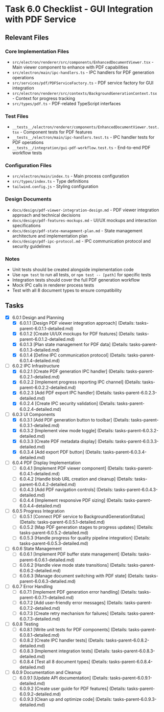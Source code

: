 # Task 6.0 Checklist - GUI Integration with PDF Service

## Relevant Files

### Core Implementation Files
- `src/electron/renderer/src/components/EnhancedDocumentViewer.tsx` - Main viewer component to enhance with PDF capabilities
- `src/electron/main/ipc-handlers.ts` - IPC handlers for PDF generation operations
- `src/services/pdf/PDFServiceFactory.ts` - PDF service factory for GUI integration
- `src/electron/renderer/src/contexts/BackgroundGenerationContext.tsx` - Context for progress tracking
- `src/types/pdf.ts` - PDF-related TypeScript interfaces

### Test Files
- `__tests__/electron/renderer/components/EnhancedDocumentViewer.test.tsx` - Component tests for PDF features
- `__tests__/electron/main/ipc-handlers.test.ts` - IPC handler tests for PDF operations
- `__tests__/integration/gui-pdf-workflow.test.ts` - End-to-end PDF workflow tests

### Configuration Files
- `src/electron/main/index.ts` - Main process configuration
- `src/types/index.ts` - Type definitions
- `tailwind.config.js` - Styling configuration

### Design Documents
- `docs/design/pdf-viewer-integration-design.md` - PDF viewer integration approach and technical decisions
- `docs/design/pdf-features-mockups.md` - UI/UX mockups and interaction specifications
- `docs/design/pdf-state-management-plan.md` - State management architecture and implementation plan
- `docs/design/pdf-ipc-protocol.md` - IPC communication protocol and security guidelines

### Notes

- Unit tests should be created alongside implementation code
- Use `npm test` to run all tests, or `npm test -- [path]` for specific tests
- Integration tests should cover the full PDF generation workflow
- Mock IPC calls in renderer process tests
- Test with all 8 document types to ensure compatibility

## Tasks

- [x] 6.0.1 Design and Planning
  - [x] 6.0.1.1 [Design PDF viewer integration approach] (Details: tasks-parent-6.0.1.1-detailed.md)
  - [x] 6.0.1.2 [Create UI/UX mockups for PDF features] (Details: tasks-parent-6.0.1.2-detailed.md)
  - [x] 6.0.1.3 [Plan state management for PDF data] (Details: tasks-parent-6.0.1.3-detailed.md)
  - [x] 6.0.1.4 [Define IPC communication protocol] (Details: tasks-parent-6.0.1.4-detailed.md)

- [ ] 6.0.2 IPC Infrastructure
  - [x] 6.0.2.1 [Create PDF generation IPC handler] (Details: tasks-parent-6.0.2.1-detailed.md)
  - [x] 6.0.2.2 [Implement progress reporting IPC channel] (Details: tasks-parent-6.0.2.2-detailed.md)
  - [x] 6.0.2.3 [Add PDF export IPC handler] (Details: tasks-parent-6.0.2.3-detailed.md)
  - [x] 6.0.2.4 [Create IPC security validation] (Details: tasks-parent-6.0.2.4-detailed.md)

- [ ] 6.0.3 UI Components
  - [x] 6.0.3.1 [Add PDF generation button to toolbar] (Details: tasks-parent-6.0.3.1-detailed.md)
  - [x] 6.0.3.2 [Implement view mode toggle] (Details: tasks-parent-6.0.3.2-detailed.md)
  - [x] 6.0.3.3 [Create PDF metadata display] (Details: tasks-parent-6.0.3.3-detailed.md)
  - [x] 6.0.3.4 [Add export PDF button] (Details: tasks-parent-6.0.3.4-detailed.md)

- [ ] 6.0.4 PDF Display Implementation
  - [ ] 6.0.4.1 [Implement PDF viewer component] (Details: tasks-parent-6.0.4.1-detailed.md)
  - [ ] 6.0.4.2 [Handle blob URL creation and cleanup] (Details: tasks-parent-6.0.4.2-detailed.md)
  - [ ] 6.0.4.3 [Add PDF navigation controls] (Details: tasks-parent-6.0.4.3-detailed.md)
  - [ ] 6.0.4.4 [Implement responsive PDF sizing] (Details: tasks-parent-6.0.4.4-detailed.md)

- [ ] 6.0.5 Progress Integration
  - [ ] 6.0.5.1 [Connect PDF service to BackgroundGenerationStatus] (Details: tasks-parent-6.0.5.1-detailed.md)
  - [ ] 6.0.5.2 [Map PDF generation stages to progress updates] (Details: tasks-parent-6.0.5.2-detailed.md)
  - [ ] 6.0.5.3 [Handle progress for quality pipeline integration] (Details: tasks-parent-6.0.5.3-detailed.md)

- [ ] 6.0.6 State Management
  - [ ] 6.0.6.1 [Implement PDF buffer state management] (Details: tasks-parent-6.0.6.1-detailed.md)
  - [ ] 6.0.6.2 [Handle view mode state transitions] (Details: tasks-parent-6.0.6.2-detailed.md)
  - [ ] 6.0.6.3 [Manage document switching with PDF state] (Details: tasks-parent-6.0.6.3-detailed.md)

- [ ] 6.0.7 Error Handling
  - [ ] 6.0.7.1 [Implement PDF generation error handling] (Details: tasks-parent-6.0.7.1-detailed.md)
  - [ ] 6.0.7.2 [Add user-friendly error messages] (Details: tasks-parent-6.0.7.2-detailed.md)
  - [ ] 6.0.7.3 [Create retry mechanism for failures] (Details: tasks-parent-6.0.7.3-detailed.md)

- [ ] 6.0.8 Testing
  - [ ] 6.0.8.1 [Write unit tests for PDF components] (Details: tasks-parent-6.0.8.1-detailed.md)
  - [ ] 6.0.8.2 [Create IPC handler tests] (Details: tasks-parent-6.0.8.2-detailed.md)
  - [ ] 6.0.8.3 [Implement integration tests] (Details: tasks-parent-6.0.8.3-detailed.md)
  - [ ] 6.0.8.4 [Test all 8 document types] (Details: tasks-parent-6.0.8.4-detailed.md)

- [ ] 6.0.9 Documentation and Cleanup
  - [ ] 6.0.9.1 [Update API documentation] (Details: tasks-parent-6.0.9.1-detailed.md)
  - [ ] 6.0.9.2 [Create user guide for PDF features] (Details: tasks-parent-6.0.9.2-detailed.md)
  - [ ] 6.0.9.3 [Clean up and optimize code] (Details: tasks-parent-6.0.9.3-detailed.md) 